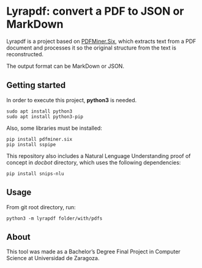 # Lyrapdf: convert a PDF to JSON or MarkDown

Lyrapdf is a project based on [PDFMiner.Six](https://github.com/pdfminer/pdfminer.six),
which extracts text from a PDF document and processes it so the original
structure from the text is reconstructed.

The output format can be MarkDown or JSON.

## Getting started

In order to execute this project, **python3** is needed.
```
sudo apt install python3
sudo apt install python3-pip
```
Also, some libraries must be installed:

```
pip install pdfminer.six
pip install sspipe
```

This repository also includes a Natural Lenguage Understanding proof of concept
in *docbot* directory, which uses the following dependencies:

```
pip install snips-nlu
```

## Usage

From git root directory, run:
```
python3 -m lyrapdf folder/with/pdfs
```

## About

This tool was made as a Bachelor’s Degree Final Project in 
Computer Science at Universidad de Zaragoza.
